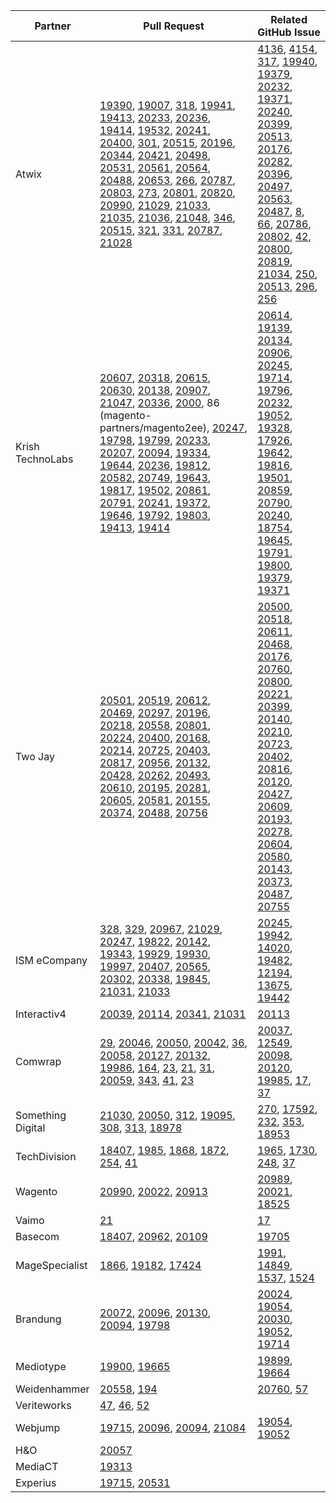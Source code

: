 
| Partner | Pull Request | Related GitHub Issue |
| ------- | ------- | ------- |
| Atwix | [19390](https://github.com/magento/magento2/pull/19390), [19007](https://github.com/magento/magento2/pull/19007), [318](https://github.com/magento/graphql-ce/pull/318), [19941](https://github.com/magento/magento2/pull/19941), [19413](https://github.com/magento/magento2/pull/19413), [20233](https://github.com/magento/magento2/pull/20233), [20236](https://github.com/magento/magento2/pull/20236), [19414](https://github.com/magento/magento2/pull/19414), [19532](https://github.com/magento/magento2/pull/19532), [20241](https://github.com/magento/magento2/pull/20241), [20400](https://github.com/magento/magento2/pull/20400), [301](https://github.com/magento/graphql-ce/pull/301), [20515](https://github.com/magento/magento2/pull/20515), [20196](https://github.com/magento/magento2/pull/20196), [20344](https://github.com/magento/magento2/pull/20344), [20421](https://github.com/magento/magento2/pull/20421), [20498](https://github.com/magento/magento2/pull/20498), [20531](https://github.com/magento/magento2/pull/20531), [20561](https://github.com/magento/magento2/pull/20561), [20564](https://github.com/magento/magento2/pull/20564), [20488](https://github.com/magento/magento2/pull/20488), [20653](https://github.com/magento/magento2/pull/20653), [266](https://github.com/magento/graphql-ce/pull/266), [20787](https://github.com/magento/magento2/pull/20787), [20803](https://github.com/magento/magento2/pull/20803), [273](https://github.com/magento/graphql-ce/pull/273), [20801](https://github.com/magento/magento2/pull/20801), [20820](https://github.com/magento/magento2/pull/20820), [20990](https://github.com/magento/magento2/pull/20990), [21029](https://github.com/magento/magento2/pull/21029), [21033](https://github.com/magento/magento2/pull/21033), [21035](https://github.com/magento/magento2/pull/21035), [21036](https://github.com/magento/magento2/pull/21036), [21048](https://github.com/magento/magento2/pull/21048), [346](https://github.com/magento/graphql-ce/pull/346), [20515](https://github.com/magento/magento2/pull/20515), [321](https://github.com/magento/graphql-ce/pull/321), [331](https://github.com/magento/graphql-ce/pull/331), [20787](https://github.com/magento/magento2/pull/20787), [21028](https://github.com/magento/magento2/pull/21028) | [4136](https://github.com/magento/magento2/issues/4136), [4154](https://github.com/magento/magento2/issues/4154), [317](https://github.com/magento/graphql-ce/issues/317), [19940](https://github.com/magento/magento2/issues/19940), [19379](https://github.com/magento/magento2/issues/19379), [20232](https://github.com/magento/magento2/issues/20232), [19371](https://github.com/magento/magento2/issues/19371), [20240](https://github.com/magento/magento2/issues/20240), [20399](https://github.com/magento/magento2/issues/20399), [20513](https://github.com/magento/magento2/issues/20513), [20176](https://github.com/magento/magento2/issues/20176), [20282](https://github.com/magento/magento2/issues/20282), [20396](https://github.com/magento/magento2/issues/20396), [20497](https://github.com/magento/magento2/issues/20497), [20563](https://github.com/magento/magento2/issues/20563), [20487](https://github.com/magento/magento2/issues/20487), [8](https://github.com/magento/graphql-ce/issues/8), [66](https://github.com/magento/graphql-ce/issues/66), [20786](https://github.com/magento/magento2/issues/20786), [20802](https://github.com/magento/magento2/issues/20802), [42](https://github.com/magento/graphql-ce/issues/42), [20800](https://github.com/magento/magento2/issues/20800), [20819](https://github.com/magento/magento2/issues/20819), [21034](https://github.com/magento/magento2/issues/21034), [250](https://github.com/magento/graphql-ce/issues/250), [20513](https://github.com/magento/magento2/issues/20513), [296](https://github.com/magento/graphql-ce/issues/296), [256](https://github.com/magento/graphql-ce/issues/256) |
| Krish TechnoLabs | [20607](https://github.com/magento/magento2/pull/20607), [20318](https://github.com/magento/magento2/pull/20318), [20615](https://github.com/magento/magento2/pull/20615), [20630](https://github.com/magento/magento2/pull/20630), [20138](https://github.com/magento/magento2/pull/20138), [20907](https://github.com/magento/magento2/pull/20907), [21047](https://github.com/magento/magento2/pull/21047), [20336](https://github.com/magento/magento2/pull/20336), [2000](https://github.com/magento-engcom/msi/pull/2000), 86 (magento-partners/magento2ee), [20247](https://github.com/magento/magento2/pull/20247), [19798](https://github.com/magento/magento2/pull/19798), [19799](https://github.com/magento/magento2/pull/19799), [20233](https://github.com/magento/magento2/pull/20233), [20207](https://github.com/magento/magento2/pull/20207), [20094](https://github.com/magento/magento2/pull/20094), [19334](https://github.com/magento/magento2/pull/19334), [19644](https://github.com/magento/magento2/pull/19644), [20236](https://github.com/magento/magento2/pull/20236), [19812](https://github.com/magento/magento2/pull/19812), [20582](https://github.com/magento/magento2/pull/20582), [20749](https://github.com/magento/magento2/pull/20749), [19643](https://github.com/magento/magento2/pull/19643), [19817](https://github.com/magento/magento2/pull/19817), [19502](https://github.com/magento/magento2/pull/19502), [20861](https://github.com/magento/magento2/pull/20861), [20791](https://github.com/magento/magento2/pull/20791), [20241](https://github.com/magento/magento2/pull/20241), [19372](https://github.com/magento/magento2/pull/19372), [19646](https://github.com/magento/magento2/pull/19646), [19792](https://github.com/magento/magento2/pull/19792), [19803](https://github.com/magento/magento2/pull/19803), [19413](https://github.com/magento/magento2/pull/19413), [19414](https://github.com/magento/magento2/pull/19414) | [20614](https://github.com/magento/magento2/issues/20614), [19139](https://github.com/magento/magento2/issues/19139), [20134](https://github.com/magento/magento2/issues/20134), [20906](https://github.com/magento/magento2/issues/20906), [20245](https://github.com/magento/magento2/issues/20245), [19714](https://github.com/magento/magento2/issues/19714), [19796](https://github.com/magento/magento2/issues/19796), [20232](https://github.com/magento/magento2/issues/20232), [19052](https://github.com/magento/magento2/issues/19052), [19328](https://github.com/magento/magento2/issues/19328), [17926](https://github.com/magento/magento2/issues/17926), [19642](https://github.com/magento/magento2/issues/19642), [19816](https://github.com/magento/magento2/issues/19816), [19501](https://github.com/magento/magento2/issues/19501), [20859](https://github.com/magento/magento2/issues/20859), [20790](https://github.com/magento/magento2/issues/20790), [20240](https://github.com/magento/magento2/issues/20240), [18754](https://github.com/magento/magento2/issues/18754), [19645](https://github.com/magento/magento2/issues/19645), [19791](https://github.com/magento/magento2/issues/19791), [19800](https://github.com/magento/magento2/issues/19800), [19379](https://github.com/magento/magento2/issues/19379), [19371](https://github.com/magento/magento2/issues/19371) |
| Two Jay | [20501](https://github.com/magento/magento2/pull/20501), [20519](https://github.com/magento/magento2/pull/20519), [20612](https://github.com/magento/magento2/pull/20612), [20469](https://github.com/magento/magento2/pull/20469), [20297](https://github.com/magento/magento2/pull/20297), [20196](https://github.com/magento/magento2/pull/20196), [20218](https://github.com/magento/magento2/pull/20218), [20558](https://github.com/magento/magento2/pull/20558), [20801](https://github.com/magento/magento2/pull/20801), [20224](https://github.com/magento/magento2/pull/20224), [20400](https://github.com/magento/magento2/pull/20400), [20168](https://github.com/magento/magento2/pull/20168), [20214](https://github.com/magento/magento2/pull/20214), [20725](https://github.com/magento/magento2/pull/20725), [20403](https://github.com/magento/magento2/pull/20403), [20817](https://github.com/magento/magento2/pull/20817), [20956](https://github.com/magento/magento2/pull/20956), [20132](https://github.com/magento/magento2/pull/20132), [20428](https://github.com/magento/magento2/pull/20428), [20262](https://github.com/magento/magento2/pull/20262), [20493](https://github.com/magento/magento2/pull/20493), [20610](https://github.com/magento/magento2/pull/20610), [20195](https://github.com/magento/magento2/pull/20195), [20281](https://github.com/magento/magento2/pull/20281), [20605](https://github.com/magento/magento2/pull/20605), [20581](https://github.com/magento/magento2/pull/20581), [20155](https://github.com/magento/magento2/pull/20155), [20374](https://github.com/magento/magento2/pull/20374), [20488](https://github.com/magento/magento2/pull/20488), [20756](https://github.com/magento/magento2/pull/20756) | [20500](https://github.com/magento/magento2/issues/20500), [20518](https://github.com/magento/magento2/issues/20518), [20611](https://github.com/magento/magento2/issues/20611), [20468](https://github.com/magento/magento2/issues/20468), [20176](https://github.com/magento/magento2/issues/20176), [20760](https://github.com/magento/magento2/issues/20760), [20800](https://github.com/magento/magento2/issues/20800), [20221](https://github.com/magento/magento2/issues/20221), [20399](https://github.com/magento/magento2/issues/20399), [20140](https://github.com/magento/magento2/issues/20140), [20210](https://github.com/magento/magento2/issues/20210), [20723](https://github.com/magento/magento2/issues/20723), [20402](https://github.com/magento/magento2/issues/20402), [20816](https://github.com/magento/magento2/issues/20816), [20120](https://github.com/magento/magento2/issues/20120), [20427](https://github.com/magento/magento2/issues/20427), [20609](https://github.com/magento/magento2/issues/20609), [20193](https://github.com/magento/magento2/issues/20193), [20278](https://github.com/magento/magento2/issues/20278), [20604](https://github.com/magento/magento2/issues/20604), [20580](https://github.com/magento/magento2/issues/20580), [20143](https://github.com/magento/magento2/issues/20143), [20373](https://github.com/magento/magento2/issues/20373), [20487](https://github.com/magento/magento2/issues/20487), [20755](https://github.com/magento/magento2/issues/20755) |
| ISM eCompany | [328](https://github.com/magento/graphql-ce/pull/328), [329](https://github.com/magento/graphql-ce/pull/329), [20967](https://github.com/magento/magento2/pull/20967), [21029](https://github.com/magento/magento2/pull/21029), [20247](https://github.com/magento/magento2/pull/20247), [19822](https://github.com/magento/magento2/pull/19822), [20142](https://github.com/magento/magento2/pull/20142), [19343](https://github.com/magento/magento2/pull/19343), [19929](https://github.com/magento/magento2/pull/19929), [19930](https://github.com/magento/magento2/pull/19930), [19997](https://github.com/magento/magento2/pull/19997), [20407](https://github.com/magento/magento2/pull/20407), [20565](https://github.com/magento/magento2/pull/20565), [20302](https://github.com/magento/magento2/pull/20302), [20338](https://github.com/magento/magento2/pull/20338), [19845](https://github.com/magento/magento2/pull/19845), [21031](https://github.com/magento/magento2/pull/21031), [21033](https://github.com/magento/magento2/pull/21033) | [20245](https://github.com/magento/magento2/issues/20245), [19942](https://github.com/magento/magento2/issues/19942), [14020](https://github.com/magento/magento2/issues/14020), [19482](https://github.com/magento/magento2/issues/19482), [12194](https://github.com/magento/magento2/issues/12194), [13675](https://github.com/magento/magento2/issues/13675), [19442](https://github.com/magento/magento2/issues/19442) |
| Interactiv4 | [20039](https://github.com/magento/magento2/pull/20039), [20114](https://github.com/magento/magento2/pull/20114), [20341](https://github.com/magento/magento2/pull/20341), [21031](https://github.com/magento/magento2/pull/21031) | [20113](https://github.com/magento/magento2/issues/20113) |
| Comwrap | [29](https://github.com/magento/async-import/pull/29), [20046](https://github.com/magento/magento2/pull/20046), [20050](https://github.com/magento/magento2/pull/20050), [20042](https://github.com/magento/magento2/pull/20042), [36](https://github.com/magento/async-import/pull/36), [20058](https://github.com/magento/magento2/pull/20058), [20127](https://github.com/magento/magento2/pull/20127), [20132](https://github.com/magento/magento2/pull/20132), [19986](https://github.com/magento/magento2/pull/19986), [164](https://github.com/magento/graphql-ce/pull/164), [23](https://github.com/magento/bulk-api-ce/pull/23), [21](https://github.com/magento/async-import/pull/21), [31](https://github.com/magento/async-import/pull/31), [20059](https://github.com/magento/magento2/pull/20059), [343](https://github.com/magento/graphql-ce/pull/343), [41](https://github.com/magento/async-import/pull/41), [23](https://github.com/magento/bulk-api-ce/pull/23) | [20037](https://github.com/magento/magento2/issues/20037), [12549](https://github.com/magento/magento2/issues/12549), [20098](https://github.com/magento/magento2/issues/20098), [20120](https://github.com/magento/magento2/issues/20120), [19985](https://github.com/magento/magento2/issues/19985), [17](https://github.com/magento/async-import/issues/17), [37](https://github.com/magento/async-import/issues/37) |
| Something Digital | [21030](https://github.com/magento/magento2/pull/21030), [20050](https://github.com/magento/magento2/pull/20050), [312](https://github.com/magento/graphql-ce/pull/312), [19095](https://github.com/magento/magento2/pull/19095), [308](https://github.com/magento/graphql-ce/pull/308), [313](https://github.com/magento/graphql-ce/pull/313), [18978](https://github.com/magento/magento2/pull/18978) | [270](https://github.com/magento/graphql-ce/issues/270), [17592](https://github.com/magento/magento2/issues/17592), [232](https://github.com/magento/graphql-ce/issues/232), [353](https://github.com/magento/graphql-ce/issues/353), [18953](https://github.com/magento/magento2/issues/18953) |
| TechDivision | [18407](https://github.com/magento/magento2/pull/18407), [1985](https://github.com/magento-engcom/msi/pull/1985), [1868](https://github.com/magento-engcom/msi/pull/1868), [1872](https://github.com/magento-engcom/msi/pull/1872), [254](https://github.com/magento/graphql-ce/pull/254), [41](https://github.com/magento/async-import/pull/41) | [1965](https://github.com/magento-engcom/msi/issues/1965), [1730](https://github.com/magento-engcom/msi/issues/1730), [248](https://github.com/magento/graphql-ce/issues/248), [37](https://github.com/magento/async-import/issues/37) |
| Wagento | [20990](https://github.com/magento/magento2/pull/20990), [20022](https://github.com/magento/magento2/pull/20022), [20913](https://github.com/magento/magento2/pull/20913) | [20989](https://github.com/magento/magento2/issues/20989), [20021](https://github.com/magento/magento2/issues/20021), [18525](https://github.com/magento/magento2/issues/18525) |
| Vaimo | [21](https://github.com/magento/async-import/pull/21) | [17](https://github.com/magento/async-import/issues/17) |
| Basecom | [18407](https://github.com/magento/magento2/pull/18407), [20962](https://github.com/magento/magento2/pull/20962), [20109](https://github.com/magento/magento2/pull/20109) | [19705](https://github.com/magento/magento2/issues/19705) |
| MageSpecialist | [1866](https://github.com/magento-engcom/msi/pull/1866), [19182](https://github.com/magento/magento2/pull/19182), [17424](https://github.com/magento/magento2/pull/17424) | [1991](https://github.com/magento-engcom/msi/issues/1991), [14849](https://github.com/magento/magento2/issues/14849), [1537](https://github.com/magento-engcom/msi/issues/1537), [1524](https://github.com/magento-engcom/msi/issues/1524) |
| Brandung | [20072](https://github.com/magento/magento2/pull/20072), [20096](https://github.com/magento/magento2/pull/20096), [20130](https://github.com/magento/magento2/pull/20130), [20094](https://github.com/magento/magento2/pull/20094), [19798](https://github.com/magento/magento2/pull/19798) | [20024](https://github.com/magento/magento2/issues/20024), [19054](https://github.com/magento/magento2/issues/19054), [20030](https://github.com/magento/magento2/issues/20030), [19052](https://github.com/magento/magento2/issues/19052), [19714](https://github.com/magento/magento2/issues/19714) |
| Mediotype | [19900](https://github.com/magento/magento2/pull/19900), [19665](https://github.com/magento/magento2/pull/19665) | [19899](https://github.com/magento/magento2/issues/19899), [19664](https://github.com/magento/magento2/issues/19664) |
| Weidenhammer | [20558](https://github.com/magento/magento2/pull/20558), [194](https://github.com/magento/graphql-ce/pull/194) | [20760](https://github.com/magento/magento2/issues/20760), [57](https://github.com/magento/graphql-ce/issues/57) |
| Veriteworks | [47](https://github.com/magento/magento2-jp/pull/47), [46](https://github.com/magento/magento2-jp/pull/46), [52](https://github.com/magento/magento2-jp/pull/52) | |
| Webjump | [19715](https://github.com/magento/magento2/pull/19715), [20096](https://github.com/magento/magento2/pull/20096), [20094](https://github.com/magento/magento2/pull/20094), [21084](https://github.com/magento/magento2/pull/21084) | [19054](https://github.com/magento/magento2/issues/19054), [19052](https://github.com/magento/magento2/issues/19052) |
| H&O | [20057](https://github.com/magento/magento2/pull/20057) |  |
| MediaCT | [19313](https://github.com/magento/magento2/pull/19313) |  |
| Experius | [19715](https://github.com/magento/magento2/pull/19715), [20531](https://github.com/magento/magento2/pull/20531) |  |